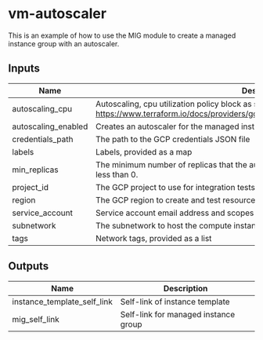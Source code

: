 # vm-autoscaler

This is an example of how to use the MIG module to create a managed instance
group with an autoscaler.

[^]: (autogen_docs_start)

## Inputs

| Name | Description | Type | Default | Required |
|------|-------------|:----:|:-----:|:-----:|
| autoscaling\_cpu | Autoscaling, cpu utilization policy block as single element array. https://www.terraform.io/docs/providers/google/r/compute_autoscaler.html#cpu_utilization | list | n/a | yes |
| autoscaling\_enabled | Creates an autoscaler for the managed instance group | string | n/a | yes |
| credentials\_path | The path to the GCP credentials JSON file | string | n/a | yes |
| labels | Labels, provided as a map | map | n/a | yes |
| min\_replicas | The minimum number of replicas that the autoscaler can scale down to. This cannot be less than 0. | string | n/a | yes |
| project\_id | The GCP project to use for integration tests | string | n/a | yes |
| region | The GCP region to create and test resources in | string | n/a | yes |
| service\_account | Service account email address and scopes | map | n/a | yes |
| subnetwork | The subnetwork to host the compute instances in | string | n/a | yes |
| tags | Network tags, provided as a list | list | n/a | yes |

## Outputs

| Name | Description |
|------|-------------|
| instance\_template\_self\_link | Self-link of instance template |
| mig\_self\_link | Self-link for managed instance group |

[^]: (autogen_docs_end)